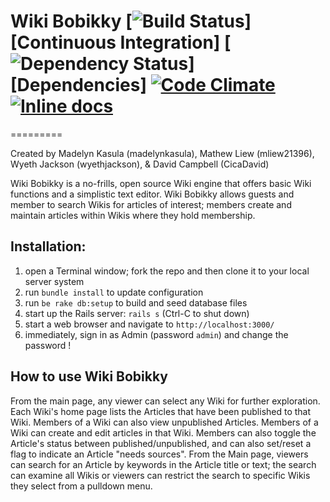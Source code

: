 # Wiki Bobikky [![Build Status](https://secure.travis-ci.org/colszowka/simplecov.png)][Continuous Integration] [![Dependency Status](https://gemnasium.com/colszowka/simplecov.png)][Dependencies] [![Code Climate](https://codeclimate.com/github/colszowka/simplecov.png)](https://codeclimate.com/github/colszowka/simplecov) [![Inline docs](http://inch-ci.org/github/colszowka/simplecov.png)](http://inch-ci.org/github/colszowka/simplecov)
=========

Created by Madelyn Kasula (madelynkasula), Mathew Liew (mliew21396), Wyeth Jackson (wyethjackson), & David Campbell (CicaDavid)

Wiki Bobikky is a no-frills, open source Wiki engine that offers basic Wiki functions and a simplistic text editor. Wiki Bobikky allows guests and member to search Wikis for articles of interest; members create and maintain articles within Wikis where they hold membership.

## Installation:
1. open a Terminal window; fork the repo and then clone it to your local server system
2. run `bundle install` to update configuration
3. run `be rake db:setup` to build and seed database files
4. start up the Rails server: `rails s`   (Ctrl-C to shut down)
5. start a web browser and navigate to `http://localhost:3000/`
6. immediately, sign in as Admin (password `admin`) and change the password !


## How to use Wiki Bobikky
From the main page, any viewer can select any Wiki for further exploration. Each Wiki's home page lists the Articles that have been published to that Wiki. Members of a Wiki can also view unpublished Articles. Members of a Wiki can create and edit articles in that Wiki. Members can also toggle the Article's status between published/unpublished, and can also set/reset a flag to indicate an Article "needs sources". From the Main page, viewers can search for an Article by keywords in the Article title or text; the search can examine all Wikis or viewers can restrict the search to specific Wikis they select from a pulldown menu.
